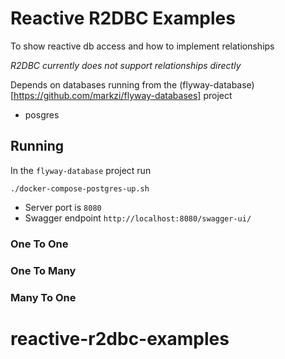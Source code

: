 # Reactive R2DBC Examples

To show reactive db access and how to implement relationships

*R2DBC currently does not support relationships directly*

Depends on databases running from the (flyway-database)[https://github.com/markzi/flyway-databases] project
- posgres

## Running

In the ```flyway-database``` project run
```shell
./docker-compose-postgres-up.sh
```
- Server port is ```8080```
- Swagger endpoint ```http://localhost:8080/swagger-ui/```

### One To One

### One To Many

### Many To One
# reactive-r2dbc-examples
